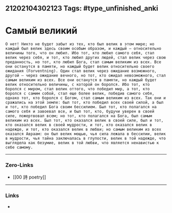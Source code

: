 21202104302123
Tags: #type_unfinished_anki 
---
# Самый великий

    О нет! Никто не будет забыт из тех, кто был велик в этом мире; но каждый был велик здесь своим особым образом, и каждый — относительно величины того, что он любил. Ибо тот, кто любил самого себя, стал велик через себя, и тот, кто любил других людей, стал велик через свою преданность, но тот, кто любил Бога, стал самым великим из всех. Все они останутся в памяти, но каждый будет велик относительно своего ожидания (Forventning). Один стал велик через ожидание возможного, другой — через ожидание вечного, но тот, кто ожидал невозможного, стал самым великим из всех. Все они останутся в памяти, но каждый будет велик относительно величины, с которой он боролся. Ибо тот, кто боролся с миром, стал велик оттого, что победил мир, а тот, кто боролся с самим собой, стал еще более велик, победив самого себя, однако тот, кто боролся с Богом, стал самым великим из всех. Так они и сражались на этой земле: был тот, кто победил всех своей силой, а был и тот, кто победил Бога своим бессилием. Был тот, кто полагался на самого себя и завоевал все, и был тот, кто, будучи уверен в своей силе, пожертвовал всем; но тот, кто полагался на Бога, был самым великим из всех. Был тот, кто оказался велик в своей силе, был и тот, кто оказался велик в своей мудрости, и тот, кто оказался велик в надежде, и тот, кто оказался велик в любви; но самым великим из всех оказался Авраам: он был велик мощью, чья сила лежала в бессилии, велик в мудрости, чья тайна заключалась в глупости, велик в той надежде, что выглядела как безумие, велик в той любви, что является ненавистью к себе самому.

---
### Zero-Links
- [[00 詩 poetry]]
---
### Links
-